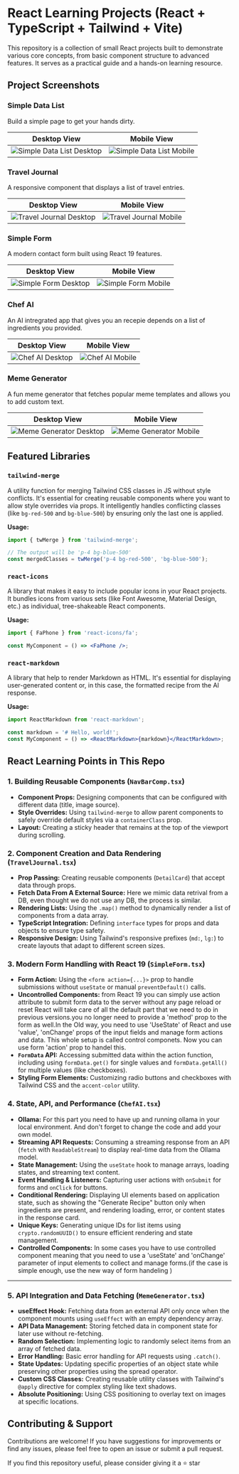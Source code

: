 # React Learning Projects (React + TypeScript + Tailwind + Vite)

This repository is a collection of small React projects built to demonstrate various core concepts, from basic component structure to advanced features. It serves as a practical guide and a hands-on learning resource.

## Project Screenshots

### Simple Data List
Build a simple page to get your hands dirty.

| Desktop View | Mobile View |
| :---: | :---: |
| ![Simple Data List Desktop](./public/simple_list/desktop.jpeg) | ![Simple Data List Mobile](./public/simple_list/mobile.jpeg) |

### Travel Journal
A responsive component that displays a list of travel entries.

| Desktop View | Mobile View |
| :---: | :---: |
| ![Travel Journal Desktop](./public/travel_journal/desktop.jpeg) | ![Travel Journal Mobile](./public/travel_journal/mobile.jpeg) |

### Simple Form
A modern contact form built using React 19 features.

| Desktop View | Mobile View |
| :---: | :---: |
| ![Simple Form Desktop](./public/simple_form/desktop.jpeg) | ![Simple Form Mobile](./public/simple_form/mobile.jpeg) |

### Chef AI
An AI intregrated app that gives you an recepie depends on a list of ingredients you provided.

| Desktop View | Mobile View |
| :---: | :---: |
| ![Chef AI Desktop](./public/chef_ai/desktop.jpeg) | ![Chef AI Mobile](./public/chef_ai/mobile.jpeg) |

### Meme Generator
A fun meme generator that fetches popular meme templates and allows you to add custom text.

| Desktop View | Mobile View |
| :---: | :---: |
| ![Meme Generator Desktop](./public/meme_generator/desktop.jpeg) | ![Meme Generator Mobile](./public/meme_generator/mobile.jpeg) |


## Featured Libraries

### `tailwind-merge`
A utility function for merging Tailwind CSS classes in JS without style conflicts. It's essential for creating reusable components where you want to allow style overrides via props. It intelligently handles conflicting classes (like `bg-red-500` and `bg-blue-500`) by ensuring only the last one is applied.

**Usage:**
```jsx
import { twMerge } from 'tailwind-merge';

// The output will be 'p-4 bg-blue-500'
const mergedClasses = twMerge('p-4 bg-red-500', 'bg-blue-500'); 
```

### `react-icons`
A library that makes it easy to include popular icons in your React projects. It bundles icons from various sets (like Font Awesome, Material Design, etc.) as individual, tree-shakeable React components.

**Usage:**
```jsx
import { FaPhone } from 'react-icons/fa';

const MyComponent = () => <FaPhone />;
```
### `react-markdown`
A library that help to render Markdown as HTML. It's essential for displaying user-generated content or, in this case, the formatted recipe from the AI response.

**Usage:**
```jsx
import ReactMarkdown from 'react-markdown';

const markdown = '# Hello, world!';
const MyComponent = () => <ReactMarkdown>{markdown}</ReactMarkdown>;
```

## React Learning Points in This Repo

### 1. Building Reusable Components (`NavBarComp.tsx`)
- **Component Props:** Designing components that can be configured with different data (title, image source).
- **Style Overrides:** Using `tailwind-merge` to allow parent components to safely override default styles via a `containerClass` prop.
- **Layout:** Creating a sticky header that remains at the top of the viewport during scrolling.

### 2. Component Creation and Data Rendering (`TravelJournal.tsx`)
- **Prop Passing:** Creating reusable components (`DetailCard`) that accept data through props.
- **Fetch Data From A External Source:** Here we mimic data retrival from a DB, even thought we do not use any DB, the process is similar.
- **Rendering Lists:** Using the `.map()` method to dynamically render a list of components from a data array.
- **TypeScript Integration:** Defining `interface` types for props and data objects to ensure type safety.
- **Responsive Design:** Using Tailwind's responsive prefixes (`md:`, `lg:`) to create layouts that adapt to different screen sizes.

### 3. Modern Form Handling with React 19 (`SimpleForm.tsx`)
- **Form Action:** Using the `<form action={...}>` prop to handle submissions without `useState` or manual `preventDefault()` calls.
- **Uncontrolled Components:**  from React 19 you can simply use action attribute to submit form data 
    to the server without any page reload or reset React will take care of all the 
    default part that we need to do in previous versions.you no longer need to provide 
    a 'method' prop to the form as well.In the Old way, you need to use 'UseState' of React and
    use 'value', 'onChange' props of the input fields and manage form actions and data.
    This whole setup is called control componets. Now you can use form 'action' prop to handel this.
- **`FormData` API:** Accessing submitted data within the action function, including using `formData.get()` for single values and `formData.getAll()` for multiple values (like checkboxes).
- **Styling Form Elements:** Customizing radio buttons and checkboxes with Tailwind CSS and the `accent-color` utility.

### 4. State, API, and Performance (`ChefAI.tsx`)
- **Ollama:** For this part you need to have up and running ollama in your local environment. And don't forget to change the code and add your own model.
- **Streaming API Requests:** Consuming a streaming response from an API (`fetch` with `ReadableStream`) to display real-time data from the Ollama model.
- **State Management:** Using the `useState` hook to manage arrays, loading states, and streaming text content.
- **Event Handling & Listeners:** Capturing user actions with `onSubmit` for forms and `onClick` for buttons.
- **Conditional Rendering:** Displaying UI elements based on application state, such as showing the "Generate Recipe" button only when ingredients are present, and rendering loading, error, or content states in the response card.
- **Unique Keys:** Generating unique IDs for list items using `crypto.randomUUID()` to ensure efficient rendering and state management.
- **Controlled Components:** In some cases you have to use controlled component meaning that you need to use a 'useState' and 'onChange' parameter of input elements to collect and manage forms.(if the case is simple enough, use the new way of form handeling )
---

### 5. API Integration and Data Fetching (`MemeGenerator.tsx`)
- **useEffect Hook:** Fetching data from an external API only once when the component mounts using `useEffect` with an empty dependency array.
- **API Data Management:** Storing fetched data in component state for later use without re-fetching.
- **Random Selection:** Implementing logic to randomly select items from an array of fetched data.
- **Error Handling:** Basic error handling for API requests using `.catch()`.
- **State Updates:** Updating specific properties of an object state while preserving other properties using the spread operator.
- **Custom CSS Classes:** Creating reusable utility classes with Tailwind's `@apply` directive for complex styling like text shadows.
- **Absolute Positioning:** Using CSS positioning to overlay text on images at specific locations.

## Contributing & Support

Contributions are welcome! If you have suggestions for improvements or find any issues, please feel free to open an issue or submit a pull request.

If you find this repository useful, please consider giving it a ⭐ star